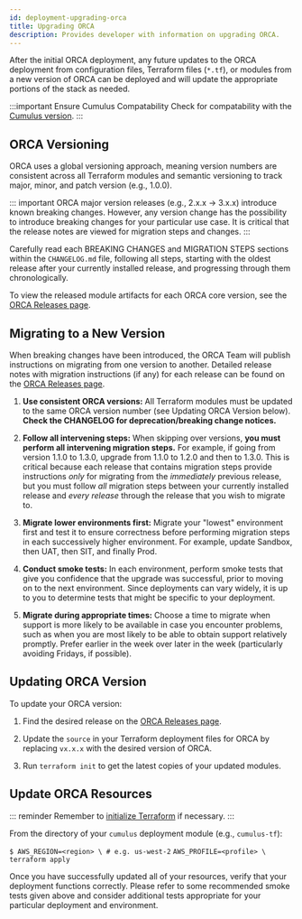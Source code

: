 ```yaml
---
id: deployment-upgrading-orca
title: Upgrading ORCA
description: Provides developer with information on upgrading ORCA.
---
```


After the initial ORCA deployment, any future updates to the ORCA deployment 
from configuration files, Terraform files (`*.tf`), or modules from a new 
version of ORCA can be deployed and will update the appropriate portions of 
the stack as needed.

:::important Ensure Cumulus Compatability
Check for compatability with the [Cumulus version](https://wiki.earthdata.nasa.gov/display/CUMULUS/Supported+PI+Versions).
:::

## ORCA Versioning

ORCA uses a global versioning approach, meaning version numbers are 
consistent across all Terraform modules and semantic versioning to track 
major, minor, and patch version (e.g., 1.0.0).

::: important 
ORCA major version releases (e.g., 2.x.x -> 3.x.x) introduce known breaking 
changes. However, any version change has the possibility to introduce breaking
changes for your particular use case. It is critical that the release notes 
are viewed for migration steps and changes.
:::

Carefully read each BREAKING CHANGES and MIGRATION STEPS 
sections within the `CHANGELOG.md` file, following all steps, starting with the oldest release after your 
currently installed release, and progressing through them chronologically.

To view the released module artifacts for each ORCA core 
version, see the [ORCA Releases page](https://github.com/nasa/cumulus-orca/releases).

## Migrating to a New Version

When breaking changes have been introduced, the ORCA Team will publish 
instructions on migrating from one version to another. Detailed release notes 
with migration instructions (if any) for each release can be found on the 
[ORCA Releases page](https://github.com/nasa/cumulus-orca/releases).

1.	**Use consistent ORCA versions:** All Terraform modules must be updated 
to the same ORCA version number (see Updating ORCA Version below). **Check 
the CHANGELOG for deprecation/breaking change notices.**

2.	**Follow all intervening steps:** When skipping over versions, **you must 
perform all intervening migration steps.** For example, if going from version 
1.1.0 to 1.3.0, upgrade from 1.1.0 to 1.2.0 and then to 1.3.0. This is 
critical because each release that contains migration steps provide 
instructions *only* for migrating from the *immediately* previous release, 
but you must follow *all* migration steps between your currently installed 
release and *every release* through the release that you wish to migrate to.

3.	**Migrate lower environments first:** Migrate your "lowest" environment 
first and test it to ensure correctness before performing migration steps in 
each successively higher environment. For example, update Sandbox, then UAT, 
then SIT, and finally Prod.

4.	**Conduct smoke tests:** In each environment, perform smoke tests that 
give you confidence that the upgrade was successful, prior to moving on to 
the next environment. Since deployments can vary widely, it is up to you to 
determine tests that might be specific to your deployment.

5.	**Migrate during appropriate times:** Choose a time to migrate when 
support is more likely to be available in case you encounter problems, such 
as when you are most likely to be able to obtain support relatively promptly. 
Prefer earlier in the week over later in the week (particularly avoiding 
Fridays, if possible).

## Updating ORCA Version

To update your ORCA version:

1.	Find the desired release on the [ORCA Releases page](https://github.com/nasa/cumulus-orca/releases).

2.	Update the `source` in your Terraform deployment files for ORCA by 
replacing `vx.x.x` with the desired version of ORCA.

3.	Run `terraform init` to get the latest copies of your updated modules.

## Update ORCA Resources

::: reminder 
Remember to [initialize Terraform](https://nasa.github.io/cumulus/docs/deployment/deployment-readme#initialize-terraform)
if necessary.
:::

From the directory of your `cumulus` deployment module (e.g., `cumulus-tf`):

`$ AWS_REGION=<region> \ # e.g. us-west-2`
    `AWS_PROFILE=<profile> \`
    `terraform apply`

Once you have successfully updated all of your resources, verify that your 
deployment functions correctly. Please refer to some recommended smoke tests 
given above and consider additional tests appropriate for your particular 
deployment and environment.

